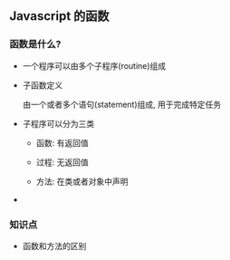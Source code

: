 ## Javascript 的函数

### 函数是什么?

- 一个程序可以由多个子程序(routine)组成

- 子函数定义

    由一个或者多个语句(statement)组成, 用于完成特定任务

- 子程序可以分为三类

    - 函数: 有返回值
    
    - 过程: 无返回值
    
    - 方法: 在类或者对象中声明

- 


### 知识点

- 函数和方法的区别
